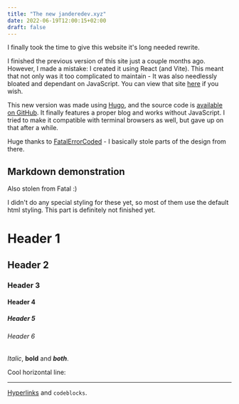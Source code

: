 ```yaml
---
title: "The new janderedev.xyz"
date: 2022-06-19T12:00:15+02:00
draft: false
---
```


I finally took the time to give this website it's long needed rewrite.
<!--more-->
I finished the previous version of this site just a couple months ago. However, I made a mistake: I created it using React (and Vite).
This meant that not only was it too complicated to maintain - It was also needlessly bloated and dependant on JavaScript.
You can view that site [here](https://janderedev-xyz-old.vercel.app) if you wish.

This new version was made using [Hugo](https://gohugo.io), and the source code is [available on GitHub](https://github.com/janderedev/janderedev.xyz).
It finally features a proper blog and works without JavaScript. I tried to make it compatible with terminal browsers as well, but gave up on that after a while.

Huge thanks to [FatalErrorCoded](https://fatalerrorcoded.eu) - I basically stole parts of the design from there.

## Markdown demonstration
Also stolen from Fatal :)

I didn't do any special styling for these yet, so most of them use the default html styling. This part is definitely not finished yet.

# Header 1
## Header 2
### Header 3
#### Header 4
##### Header 5
###### Header 6
*Italic*, **bold** and ***both***.

Cool horizontal line:


---

[Hyperlinks](https://amogus.org) and `codeblocks`.
